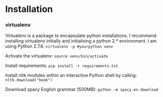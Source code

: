# Installation
### virtualenv
Virtualenv is a package to encapsulate python installations. I recommend installing virtualenv initially and initialising a python 2.* environment. I am using Python 2.7.6.
`virtualenv -p #yourpython venv `

Activate the virtualenv:
`source venv/bin/activate`

Install requirements:
`pip install -r requirements.txt`

Install nltk modules within an interactive Python shell by calling: `nltk.download("book")`

Download spacy English grammar (500MB):
`python -m spacy.en.download`
